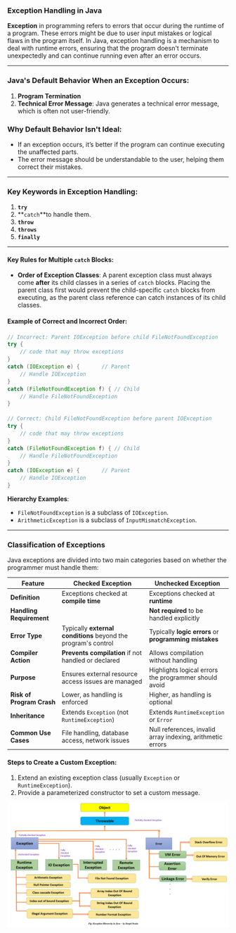 
### Exception Handling in Java

**Exception** in programming refers to errors that occur during the runtime of a program. These errors might be due to user input mistakes or logical flaws in the program itself. In Java, exception handling is a mechanism to deal with runtime errors, ensuring that the program doesn't terminate unexpectedly and can continue running even after an error occurs.

---

### Java's Default Behavior When an Exception Occurs:
1. **Program Termination**
2. **Technical Error Message**: Java generates a technical error message, which is often not user-friendly.

### Why Default Behavior Isn't Ideal:
- If an exception occurs, it’s better if the program can continue executing the unaffected parts.
- The error message should be understandable to the user, helping them correct their mistakes.

---


### Key Keywords in Exception Handling:
1. **`try`**
2. **`catch`**to handle them.
3. **`throw`**
4. **`throws`**
5. **`finally`**
---



#### Key Rules for Multiple `catch` Blocks:
- **Order of Exception Classes**: A parent exception class must always come **after** its child classes in a series of `catch` blocks. Placing the parent class first would prevent the child-specific `catch` blocks from executing, as the parent class reference can catch instances of its child classes.

#### Example of Correct and Incorrect Order:

```java
// Incorrect: Parent IOException before child FileNotFoundException
try {
    // code that may throw exceptions
} 
catch (IOException e) {       // Parent
    // Handle IOException
} 
catch (FileNotFoundException f) { // Child
    // Handle FileNotFoundException
}

// Correct: Child FileNotFoundException before parent IOException
try {
    // code that may throw exceptions
} 
catch (FileNotFoundException f) { // Child
    // Handle FileNotFoundException
} 
catch (IOException e) {       // Parent
    // Handle IOException
}
```

**Hierarchy Examples**:
- `FileNotFoundException` is a subclass of `IOException`.
- `ArithmeticException` is a subclass of `InputMismatchException`.

---



### Classification of Exceptions

Java exceptions are divided into two main categories based on whether the programmer must handle them:




| Feature               | **Checked Exception**                    | **Unchecked Exception**                       |
|-----------------------|------------------------------------------|-----------------------------------------------|
| **Definition**        | Exceptions checked at **compile time**   | Exceptions checked at **runtime**             |
| **Handling Requirement** |  | **Not required** to be handled explicitly    |
| **Error Type**        | Typically **external conditions** beyond the program's control | Typically **logic errors** or **programming mistakes** |
| **Compiler Action**   | **Prevents compilation** if not handled or declared | Allows compilation without handling          |
| **Purpose**           | Ensures external resource access issues are managed | Highlights logical errors the programmer should avoid |
| **Risk of Program Crash** | Lower, as handling is enforced       | Higher, as handling is optional               |
| **Inheritance**       | Extends `Exception` (not `RuntimeException`) | Extends `RuntimeException` or `Error`        |
| **Common Use Cases**  | File handling, database access, network issues | Null references, invalid array indexing, arithmetic errors |


#### Steps to Create a Custom Exception:
1. Extend an existing exception class (usually `Exception` or `RuntimeException`).
2. Provide a parameterized constructor to set a custom message.


![img](Exception_class.png)




